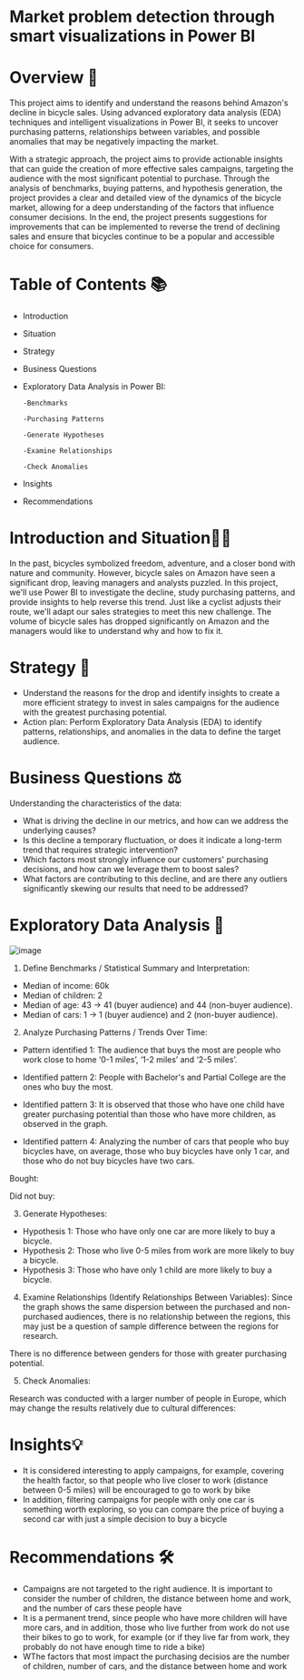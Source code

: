 # Market problem detection through smart visualizations in Power BI

# Overview 📖

This project aims to identify and understand the reasons behind Amazon's decline in bicycle sales. Using advanced exploratory data analysis (EDA) techniques and intelligent visualizations in Power BI, it seeks to uncover purchasing patterns, relationships between variables, and possible anomalies that may be negatively impacting the market.

With a strategic approach, the project aims to provide actionable insights that can guide the creation of more effective sales campaigns, targeting the audience with the most significant potential to purchase. Through the analysis of benchmarks, buying patterns, and hypothesis generation, the project provides a clear and detailed view of the dynamics of the bicycle market, allowing for a deep understanding of the factors that influence consumer decisions. In the end, the project presents suggestions for improvements that can be implemented to reverse the trend of declining sales and ensure that bicycles continue to be a popular and accessible choice for consumers.

# Table of Contents 📚

- Introduction
- Situation
- Strategy
- Business Questions
- Exploratory Data Analysis in Power BI:

      -Benchmarks
  
      -Purchasing Patterns
  
      -Generate Hypotheses
  
      -Examine Relationships

      -Check Anomalies
    
- Insights
- Recommendations

# Introduction and Situation📝🔎

In the past, bicycles symbolized freedom, adventure, and a closer bond with nature and community. However, bicycle sales on Amazon have seen a significant drop, leaving managers and analysts puzzled. In this project, we'll use Power BI to investigate the decline, study purchasing patterns, and provide insights to help reverse this trend. Just like a cyclist adjusts their route, we'll adapt our sales strategies to meet this new challenge. The volume of bicycle sales has dropped significantly on Amazon and the managers would like to understand why and how to fix it.

# Strategy 🎯

- Understand the reasons for the drop and identify insights to create a more efficient strategy to invest in sales campaigns for the audience with the greatest purchasing potential.
- Action plan: Perform Exploratory Data Analysis (EDA) to identify patterns, relationships, and anomalies in the data to define the target audience.

# Business Questions ⚖️

Understanding the characteristics of the data:
- What is driving the decline in our metrics, and how can we address the underlying causes?
- Is this decline a temporary fluctuation, or does it indicate a long-term trend that requires strategic intervention?
- Which factors most strongly influence our customers' purchasing decisions, and how can we leverage them to boost sales?
- What factors are contributing to this decline, and are there any outliers significantly skewing our results that need to be addressed?

# Exploratory Data Analysis 📑

![image](https://github.com/user-attachments/assets/acb6d5a0-cba3-4376-9c78-b30a5b5f290d)

1) Define Benchmarks / Statistical Summary and Interpretation:
- Median of income: 60k
- Median of children: 2
- Median of age: 43 → 41 (buyer audience) and 44 (non-buyer audience).
- Median of cars: 1 → 1 (buyer audience) and 2 (non-buyer audience).

2) Analyze Purchasing Patterns / Trends Over Time:
- Pattern identified 1: The audience that buys the most are people who work close to home ‘0-1 miles’, ‘1-2 miles’ and ‘2-5 miles’.

- Identified pattern 2: People with Bachelor's and Partial College are the ones who buy the most.

- Identified pattern 3: It is observed that those who have one child have greater purchasing potential than those who have more children, as observed in the graph.

- Identified pattern 4: Analyzing the number of cars that people who buy bicycles have, on average, those who buy bicycles have only 1 car, and those who do not buy bicycles have two cars.

Bought:

Did not buy:

3) Generate Hypotheses:
- Hypothesis 1: Those who have only one car are more likely to buy a bicycle.
- Hypothesis 2: Those who live 0-5 miles from work are more likely to buy a bicycle.
- Hypothesis 3: Those who have only 1 child are more likely to buy a bicycle.

4) Examine Relationships (Identify Relationships Between Variables):
Since the graph shows the same dispersion between the purchased and non-purchased audiences, there is no relationship between the regions, this may just be a question of sample difference between the regions for research.

There is no difference between genders for those with greater purchasing potential.

5) Check Anomalies:

Research was conducted with a larger number of people in Europe, which may change the results relatively due to cultural differences:

# Insights💡

- It is considered interesting to apply campaigns, for example, covering the health factor, so that people who live closer to work (distance between 0-5 miles) will be encouraged to go to work by bike
- In addition, filtering campaigns for people with only one car is something worth exploring, so you can compare the price of buying a second car with just a simple decision to buy a bicycle

# Recommendations 🛠️

- Campaigns are not targeted to the right audience. It is important to consider the number of children, the distance between home and work, and the number of cars these people have
- It is a permanent trend, since people who have more children will have more cars, and in addition, those who live further from work do not use their bikes to go to work, for example (or if they live far from work, they probably do not have enough time to ride a bike)
- WThe factors that most impact the purchasing decisios are the number of children, number of cars, and the distance between home and work

